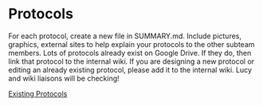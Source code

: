 # Protocols

For each protocol, create a new file in SUMMARY.md. Include pictures, graphics, external sites to help explain your protocols to the other subteam members. Lots of protocols already exist on Google Drive. If they do, then link that protocol to the internal wiki. If you are designing a new protocol or editing an already existing protocol, please add it to the internal wiki. Lucy and wiki liaisons will be checking!

[Existing Protocols](https://drive.google.com/drive/folders/1MBl1YodvrmpfSBpwm_MziiuZUC1caZem?usp=sharing)
